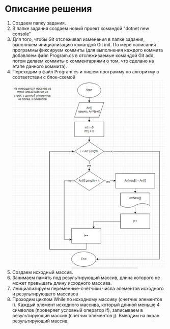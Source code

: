 # Описание решения
1. Создаем папку задания.
2. В папке задания создаем новый проект командой "dotnet new console"
3. Для того, чтобы Git отслеживал изменения в папке задания, выполняем инициализацию командой Git init. По мере написания программы фиксируем коммиты (для выполнения каждого коммита добавляем файл Program.cs в отслеживаемые командой Git add, потом делаем коммиты с комментариями о том, что сделано на этапе данного коммита).
4. Переходим в файл Program.cs и пишем программу по алгоритму в соответствии с блок-схемой ![блок-схема-КР](блок_схема.jpg)
5. Создаем исходный массив.
6. Занимаем память под результирующий массив, длина которого не  может превышать длину  исходного массива.
7. Инициализируем переменные-счётчики числа элементов исходного и результирующего массивов
8. Проходим циклом While по исходному массиву (счетчик элементов i). Каждый элемент исходного массива, который длиной меньше 4 символов (проверяет условный оператор if), записываем в результирующий массив (счетчик элементов j). Выводим на экран результирующий массив.
